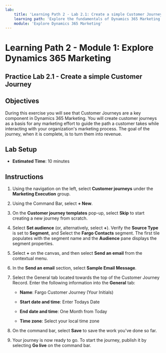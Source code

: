 ```yaml
---
lab:
    title: 'Learning Path 2 - Lab 2.1: Create a simple Customer Journey'
    learning path: 'Explore the fundamentals of Dynamics 365 Marketing'
    module: 'Explore Dynamics 365 Marketing'
---
```


Learning Path 2 - Module 1: Explore Dynamics 365 Marketing
========================

## Practice Lab 2.1 - Create a simple Customer Journey

## Objectives

During this exercise you will see that Customer Journeys are a key component in Dynamics 365 Marketing. You will create customer journeys as a basis for any marketing effort to guide the path a customer takes while interacting with your organization's marketing process. The goal of the journey, when it is complete, is to turn them into revenue. 

## Lab Setup

  - **Estimated Time**: 10 minutes

## Instructions
1. Using the navigation on the left, select **Customer journeys** under the **Marketing Execution** group.

2. Using the Command Bar, select **+ New**.

3. On the **Customer journey templates** pop-up, select **Skip** to start creating a new journey from scratch.
4. Select **Set audience** (or, alternatively, select **+**). Verify the **Source Type** is set to **Segment**, and Select the **Fargo Contacts** segment. The first tile populates with the segment name and the **Audience** pane displays the segment properties.

5. Select **+** on the canvas, and then select **Send an email** from the contextual menu.

6. In the **Send an email** section, select **Sample Email Message**.

7. Select the General tab located towards the top of the Customer Journey Record. Enter the following information into the **General** tab:

	- **Name**: Fargo Customer Journey (Your Initials) 

	- **Start date and time**: Enter Todays Date

	- **End date and time**: One Month from Today

	- **Time zone**: Select your local time zone

8. On the command bar, select **Save** to save the work you've done so far.

9. Your journey is now ready to go. To start the journey, publish it by selecting **Go live** on the command bar.

